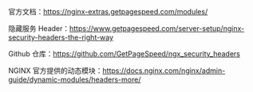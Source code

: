 官方文档：<https://nginx-extras.getpagespeed.com/modules/>

隐藏服务 Header：<https://www.getpagespeed.com/server-setup/nginx-security-headers-the-right-way>

Github 仓库：<https://github.com/GetPageSpeed/ngx_security_headers>

NGINX 官方提供的动态模块：<https://docs.nginx.com/nginx/admin-guide/dynamic-modules/headers-more/>